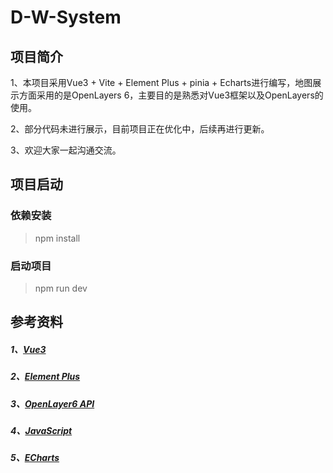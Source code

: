 <!--
 * @Author: 陈巧龙
 * @Date: 2023-11-22 14:13:59
 * @LastEditors: Please set LastEditors
 * @LastEditTime: 2023-12-14 15:06:19
 * @FilePath: \DW-Systems\README.md
 * @Description: 
-->

# D-W-System

## 项目简介

1、本项目采用Vue3 + Vite + Element Plus + pinia + Echarts进行编写，地图展示方面采用的是OpenLayers 6，主要目的是熟悉对Vue3框架以及OpenLayers的使用。

2、部分代码未进行展示，目前项目正在优化中，后续再进行更新。

3、欢迎大家一起沟通交流。

## 项目启动

### 依赖安装

> npm install

### 启动项目

> npm run dev

## 参考资料

##### 1、[Vue3](https://cn.vuejs.org/)

##### 2、[Element Plus](https://element-plus.org/zh-CN/)

##### 3、[OpenLayer6 API](https://openlayers.org/en/v6.15.1/apidoc/)

##### 4、[JavaScript](https://developer.mozilla.org/zh-CN/docs/Web/JavaScript/Reference/Global_Objects)

##### 5、[ECharts](https://echarts.apache.org/zh/index.html)